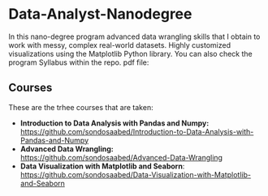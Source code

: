 # Data-Analyst-Nanodegree
In this nano-degree program advanced data wrangling skills that I obtain to work with messy, complex real-world datasets. Highly customized visualizations using the Matplotlib Python library. You can also check the program Syllabus within the repo. pdf file:

## Courses
These are the trhee courses that are taken: 
- **Introduction to Data Analysis with Pandas and Numpy:** https://github.com/sondosaabed/Introduction-to-Data-Analysis-with-Pandas-and-Numpy
- **Advanced Data Wrangling:** https://github.com/sondosaabed/Advanced-Data-Wrangling
- **Data Visualization with Matplotlib and Seaborn**: https://github.com/sondosaabed/Data-Visualization-with-Matplotlib-and-Seaborn
